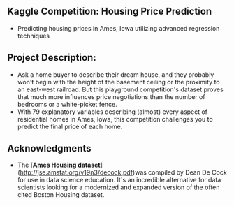 ## Kaggle Competition: Housing Price Prediction
- Predicting housing prices in Ames, Iowa utilizing advanced regression techniques

## Project Description:
- Ask a home buyer to describe their dream house, and they probably won't begin with the height of the basement ceiling or the proximity to an east-west railroad. But this playground competition's dataset proves that much more influences price negotiations than the number of bedrooms or a white-picket fence.
- With 79 explanatory variables describing (almost) every aspect of residential homes in Ames, Iowa, this competition challenges you to predict the final price of each home.

## Acknowledgments
- The [**Ames Housing dataset**] (http://jse.amstat.org/v19n3/decock.pdf)was compiled by Dean De Cock for use in data science education. It's an incredible alternative for data scientists looking for a modernized and expanded version of the often cited Boston Housing dataset. 

